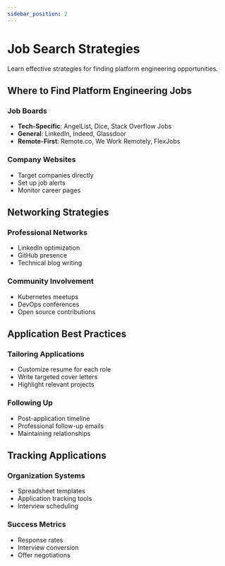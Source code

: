 ```yaml
---
sidebar_position: 2
---
```


# Job Search Strategies

Learn effective strategies for finding platform engineering opportunities.

## Where to Find Platform Engineering Jobs

### Job Boards
- **Tech-Specific**: AngelList, Dice, Stack Overflow Jobs
- **General**: LinkedIn, Indeed, Glassdoor
- **Remote-First**: Remote.co, We Work Remotely, FlexJobs

### Company Websites
- Target companies directly
- Set up job alerts
- Monitor career pages

## Networking Strategies

### Professional Networks
- LinkedIn optimization
- GitHub presence
- Technical blog writing

### Community Involvement
- Kubernetes meetups
- DevOps conferences
- Open source contributions

## Application Best Practices

### Tailoring Applications
- Customize resume for each role
- Write targeted cover letters
- Highlight relevant projects

### Following Up
- Post-application timeline
- Professional follow-up emails
- Maintaining relationships

## Tracking Applications

### Organization Systems
- Spreadsheet templates
- Application tracking tools
- Interview scheduling

### Success Metrics
- Response rates
- Interview conversion
- Offer negotiations